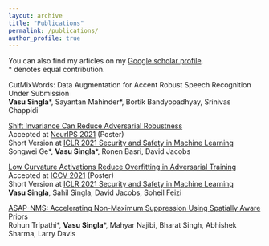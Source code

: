 ```yaml
---
layout: archive
title: "Publications"
permalink: /publications/
author_profile: true
---
```


You can also find my articles on my [Google scholar profile](https://scholar.google.com/citations?user=geHpT2IAAAAJ&hl=en). <br>
\* denotes equal contribution.

CutMixWords: Data Augmentation for Accent Robust Speech Recognition \
Under Submission \
**Vasu Singla**\*, Sayantan Mahinder*, Bortik Bandyopadhyay, Srinivas Chappidi

[Shift Invariance Can Reduce Adversarial Robustness](https://arxiv.org/abs/2103.02695) <br>
Accepted at [NeurIPS 2021](https://neurips.cc/) (Poster) \
Short Version at [ICLR 2021 Security and Safety in Machine Learning](https://aisecure-workshop.github.io/aml-iclr2021/) \
Songwei Ge\*, **Vasu Singla**\*, Ronen Basri, David Jacobs

[Low Curvature Activations Reduce Overfitting in Adversarial Training](https://arxiv.org/abs/2102.07861) <br>
Accepted at [ICCV 2021](http://iccv2021.thecvf.com/) (Poster) \
Short Version at [ICLR 2021 Security and Safety in Machine Learning](https://aisecure-workshop.github.io/aml-iclr2021/) \
**Vasu Singla**, Sahil Singla, David Jacobs, Soheil Feizi

[ASAP-NMS: Accelerating Non-Maximum Suppression Using Spatially Aware Priors](https://arxiv.org/abs/2007.09785) <br>
Rohun Tripathi\*, **Vasu Singla**\*, Mahyar Najibi, Bharat Singh, Abhishek Sharma, Larry Davis


